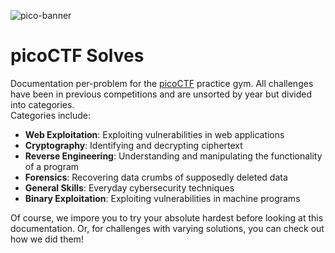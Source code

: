 ![pico-banner](https://cdn.discordapp.com/attachments/834635214672232462/949924687557824582/pico-banner.jpg)
# picoCTF Solves
Documentation per-problem for the [picoCTF](https://play.picoctf.org/practice) practice gym. All challenges have been in previous competitions and are unsorted by year but divided into categories.\
Categories include:
- **Web Exploitation**: Exploiting vulnerabilities in web applications
- **Cryptography**: Identifying and decrypting ciphertext
- **Reverse Engineering**: Understanding and manipulating the functionality of a program
- **Forensics**: Recovering data crumbs of supposedly deleted data
- **General Skills**: Everyday cybersecurity techniques
- **Binary Exploitation**: Exploiting vulnerabilities in machine programs

Of course, we impore you to try your absolute hardest before looking at this documentation. Or, for challenges with varying solutions, you can check out how we did them!
